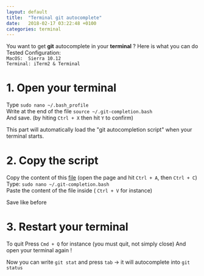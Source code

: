 ```yaml
---
layout: default
title:  "Terminal git autocomplete"
date:   2018-02-17 03:22:48 +0100
categories: terminal
---
```


You want to get **git** autocomplete in your **terminal**  ? Here is what you can do  
Tested Configuration:  
`MacOS:  Sierra 10.12`  
`Terminal: iTerm2 & Terminal`

# 1.  Open your terminal


Type `sudo nano ~/.bash_profile`  
Write at the end of the file
`source ~/.git-completion.bash`  
And save. (by hiting `Ctrl + X` then hit `Y` to confirm)

This part will automatically load the "git autocompletion script" when your terminal starts.  

# 2.  Copy the script


Copy the content of this [file][gist]  (open the page and hit `Ctrl + A`, then `Ctrl + C`)  
Type: `sudo nano ~/.git-completion.bash`  
Paste the content of the file inside ( `Ctrl + V` for instance)  

Save like before

# 3.  Restart your terminal

To quit Press `Cmd + Q` for instance (you must quit, not simply close)
And open your terminal again !

Now you can write `git stat` and press `tab` -> it will autocomplete into `git status`

[gist]: https://gist.githubusercontent.com/guillim/c7cc6fe2915fbd3891338f43244bffcc/raw/bd23090594b82806f87e4c6d69689f103dfa7a85/git-completion.bash
